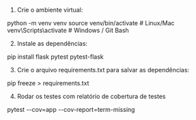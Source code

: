 1. Crie o ambiente virtual:

python -m venv venv
source venv/bin/activate  # Linux/Mac
venv\Scripts\activate     # Windows / Git Bash

2. Instale as dependências:

pip install flask pytest pytest-flask

3. Crie o arquivo requirements.txt para salvar as dependências:

pip freeze > requirements.txt

4. Rodar os testes com relatório de cobertura de testes

pytest --cov=app --cov-report=term-missing

